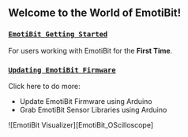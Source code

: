 ## Welcome to the World of EmotiBit!

### [`EmotiBit Getting Started`](./EmotiBit_Getting_Started.md)
For users working with EmotiBit for the **First Time**.

### [`Updating EmotiBit Firmware`](./Updating_EmotiBit_Firmware.md)
Click here to do more:
- Update EmotiBit Firmware using Arduino
- Grab EmotiBit Sensor Libraries using Arduino

![EmotiBit Visualizer][EmotiBit_OScilloscope]


[comment]: <> (Add the Links to images in the section below)

